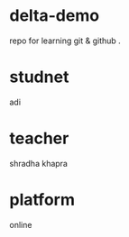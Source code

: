 # delta-demo
repo for learning git &amp; github .

# studnet
adi

# teacher
shradha khapra

# platform
online